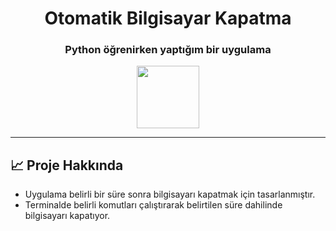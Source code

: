 <h1 align = "center"> Otomatik Bilgisayar Kapatma </h1>
<h3 align = "center"> Python öğrenirken yaptığım bir uygulama </h3>
<p align = "center"><img src="https://media.tenor.com/2roX3uxz_68AAAAC/coding.gif" width="100"/></p>

---

## 📈 Proje Hakkında

- Uygulama belirli bir süre sonra bilgisayarı kapatmak için tasarlanmıştır.
- Terminalde belirli komutları çalıştırarak belirtilen süre dahilinde bilgisayarı kapatıyor.
